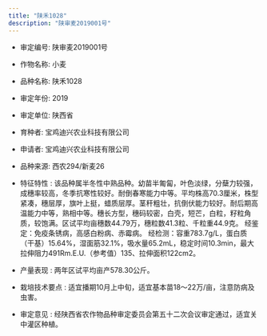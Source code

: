 ```yaml
---
title: "陕禾1028"
description: "陕审麦2019001号"
---
```

* 审定编号:  陕审麦2019001号

*  作物名称:  小麦

*  品种名称:  陕禾1028

*  审定年份:  2019

*  审定单位:  陕西省

* 育种者:  宝鸡迪兴农业科技有限公司

*  申请者:  宝鸡迪兴农业科技有限公司

*  品种来源:  西农294/新麦26

*  特征特性 : 
该品种属半冬性中熟品种。幼苗半匍匐，叶色淡绿，分蘖力较强，成穗率较高，冬季抗寒性较好。耐倒春寒能力中等。平均株高70.3厘米，株型紧凑，穗层厚，旗叶上挺，蜡质层厚。茎秆粗壮，抗倒伏能力较好。耐后期高温能力中等，熟相中等。穗长方型，穗码较密，白壳，短芒，白粒，籽粒角质，较饱满。区试平均亩穗数44.79万，穗粒数41.3粒、千粒重44.9克。
经鉴定：免疫条锈病，高感白粉病、赤霉病。
经检测：容重783.7g/L，蛋白质（干基）15.64%，湿面筋32.1%，吸水量65.2mL，稳定时间10.3min，最大拉伸阻力491Rm.E.U.（参考值）135、拉伸面积122cm2。
 
*  产量表现 : 
两年区试平均亩产578.30公斤。

*  栽培技术要点 : 
适宜播期10月上中旬，适宜基本苗18～22万/亩，注意防病及虫害。

*  审定意见 : 
经陕西省农作物品种审定委员会第五十二次会议审定通过，适宜关中灌区种植。
